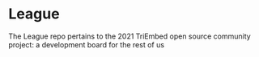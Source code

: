 # League
The League repo pertains to the 2021 TriEmbed open source community project: a development board for the rest of us
